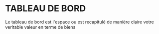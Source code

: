 # TABLEAU DE BORD

Le tableau de bord est l'espace ou est recapitulé de manière claire votre veritable valeur en terme de biens